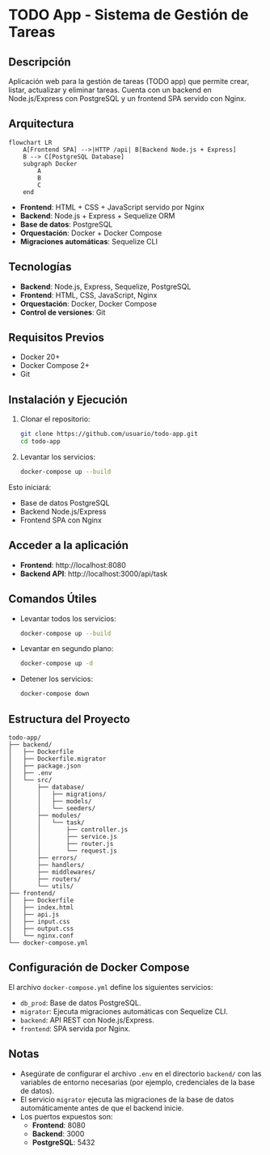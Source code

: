 # TODO App - Sistema de Gestión de Tareas

## Descripción

Aplicación web para la gestión de tareas (TODO app) que permite crear, listar, actualizar y eliminar tareas. Cuenta con un backend en Node.js/Express con PostgreSQL y un frontend SPA servido con Nginx.

## Arquitectura

```mermaid
flowchart LR
    A[Frontend SPA] -->|HTTP /api| B[Backend Node.js + Express]
    B --> C[PostgreSQL Database]
    subgraph Docker
        A
        B
        C
    end
```

- **Frontend**: HTML + CSS + JavaScript servido por Nginx
- **Backend**: Node.js + Express + Sequelize ORM
- **Base de datos**: PostgreSQL
- **Orquestación**: Docker + Docker Compose
- **Migraciones automáticas**: Sequelize CLI

## Tecnologías

- **Backend**: Node.js, Express, Sequelize, PostgreSQL
- **Frontend**: HTML, CSS, JavaScript, Nginx
- **Orquestación**: Docker, Docker Compose
- **Control de versiones**: Git

## Requisitos Previos

- Docker 20+
- Docker Compose 2+
- Git

## Instalación y Ejecución

1. Clonar el repositorio:
   ```bash
   git clone https://github.com/usuario/todo-app.git
   cd todo-app
   ```

2. Levantar los servicios:
   ```bash
   docker-compose up --build
   ```

Esto iniciará:
- Base de datos PostgreSQL
- Backend Node.js/Express
- Frontend SPA con Nginx

## Acceder a la aplicación

- **Frontend**: http://localhost:8080
- **Backend API**: http://localhost:3000/api/task

## Comandos Útiles

- Levantar todos los servicios:
  ```bash
  docker-compose up --build
  ```

- Levantar en segundo plano:
  ```bash
  docker-compose up -d
  ```

- Detener los servicios:
  ```bash
  docker-compose down
  ```

## Estructura del Proyecto

```
todo-app/
├── backend/
│   ├── Dockerfile
│   ├── Dockerfile.migrator
│   ├── package.json
│   ├── .env
│   └── src/
│       ├── database/
│       │   ├── migrations/
│       │   ├── models/
│       │   └── seeders/
│       ├── modules/
│       │   └── task/
│       │       ├── controller.js
│       │       ├── service.js
│       │       ├── router.js
│       │       └── request.js
│       ├── errors/
│       ├── handlers/
│       ├── middlewares/
│       ├── routers/
│       └── utils/
├── frontend/
│   ├── Dockerfile
│   ├── index.html
│   ├── api.js
│   ├── input.css
│   ├── output.css
│   └── nginx.conf
└── docker-compose.yml
```

## Configuración de Docker Compose

El archivo `docker-compose.yml` define los siguientes servicios:
- `db_prod`: Base de datos PostgreSQL.
- `migrator`: Ejecuta migraciones automáticas con Sequelize CLI.
- `backend`: API REST con Node.js/Express.
- `frontend`: SPA servida por Nginx.

## Notas

- Asegúrate de configurar el archivo `.env` en el directorio `backend/` con las variables de entorno necesarias (por ejemplo, credenciales de la base de datos).
- El servicio `migrator` ejecuta las migraciones de la base de datos automáticamente antes de que el backend inicie.
- Los puertos expuestos son:
  - **Frontend**: 8080
  - **Backend**: 3000
  - **PostgreSQL**: 5432


